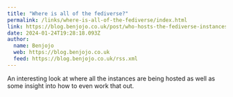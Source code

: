 ```yaml
---
title: "Where is all of the fediverse?"
permalink: /links/where-is-all-of-the-fediverse/index.html
link: https://blog.benjojo.co.uk/post/who-hosts-the-fediverse-instances
date: 2024-01-24T19:28:18.093Z
author: 
  name: Benjojo
  web: https://blog.benjojo.co.uk
  feed: https://blog.benjojo.co.uk/rss.xml
---
```


An interesting look at where all the instances are being hosted as well as some insight into how to even work that out. 

